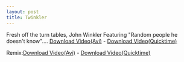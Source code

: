 ```yaml
--- 
layout: post
title: Twinkler
---
```

Fresh off the turn tables, John Winkler Featuring "Random people he doesn't know".... [Download Video(Avi)](http://r00tshell.com/static/Winkler.avi) - [Download Video(Quicktime)](http://r00tshell.com/static/Winkler.mov)

Remix:[Download Video(Avi)](http://r00tshell.com/static/Winkler_Remix.avi) - [Download Video(Quicktime)](http://r00tshell.com/static/Winkler_Remix.mov)
